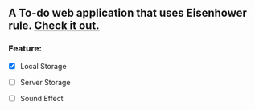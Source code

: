 ## A To-do web application that uses Eisenhower rule. [Check it out.](https://kaiwenkevinz.github.io/react-WillDo)

### Feature:
- [x] Local Storage
- [ ] Server Storage
- [ ] Sound Effect

